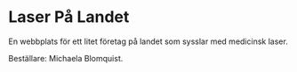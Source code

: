 # Laser På Landet

En webbplats för ett litet företag på landet som sysslar med medicinsk laser.

Beställare: Michaela Blomquist.
